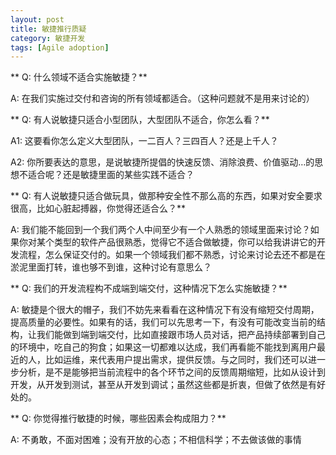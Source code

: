 ```yaml
---
layout: post
title: 敏捷推行质疑
category: 敏捷开发
tags: [Agile adoption]
---
```

** Q: 什么领域不适合实施敏捷？** 

A: 在我们实施过交付和咨询的所有领域都适合。（这种问题就不是用来讨论的）

** Q: 有人说敏捷只适合小型团队，大型团队不适合，你怎么看？** 

A1: 这要看你怎么定义大型团队，一二百人？三四百人？还是上千人？

A2: 你所要表达的意思，是说敏捷所提倡的快速反馈、消除浪费、价值驱动…的思想不适合呢？还是敏捷里面的某些实践不适合？

** Q: 有人说敏捷只适合做玩具，做那种安全性不那么高的东西，如果对安全要求很高，比如心脏起搏器，你觉得还适合么？** 

A: 我们能不能回到一个我们两个人中间至少有一个人熟悉的领域里面来讨论？如果你对某个类型的软件产品很熟悉，觉得它不适合做敏捷，你可以给我讲讲它的开发流程，怎么保证交付的。如果一个领域我们都不熟悉，讨论来讨论去还不都是在淤泥里面打转，谁也够不到谁，这种讨论有意思么？

** Q: 我们的开发流程构不成端到端交付，这种情况下怎么实施敏捷？** 

A: 敏捷是个很大的帽子，我们不妨先来看看在这种情况下有没有缩短交付周期，提高质量的必要性。如果有的话，我们可以先思考一下，有没有可能改变当前的结构，让我们能做到端到端交付，比如直接跟市场人员对话，把产品持续部署到自己的环境中，吃自己的狗食；如果这一切都难以达成，我们再看能不能找到离用户最近的人，比如运维，来代表用户提出需求，提供反馈。与之同时，我们还可以进一步分析，是不是能够把当前流程中的各个环节之间的反馈周期缩短，比如从设计到开发，从开发到测试，甚至从开发到调试；虽然这些都是折衷，但做了依然是有好处的。

** Q: 你觉得推行敏捷的时候，哪些因素会构成阻力？** 

A: 不勇敢，不面对困难；没有开放的心态；不相信科学；不去做该做的事情